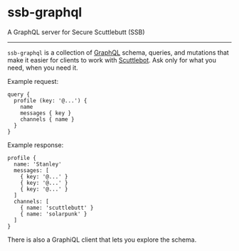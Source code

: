 # ssb-graphql
A GraphQL server for Secure Scuttlebutt (SSB)

---

`ssb-graphql` is a collection of [GraphQL](http://graphql.org/) schema, queries, and mutations that make it easier for clients to work with [Scuttlebot](http://scuttlebot.io/). Ask only for what you need, when you need it.

Example request:
```
query {
  profile (key: '@...') {
    name
    messages { key }
    channels { name }
  }
}
```

Example response:
```
profile {
  name: 'Stanley'
  messages: [
    { key: '@...' }
    { key: '@...' }
    { key: '@...' }
  ]
  channels: [
    { name: 'scuttlebutt' }
    { name: 'solarpunk' }
  ]
}
```

There is also a GraphiQL client that lets you explore the schema.
